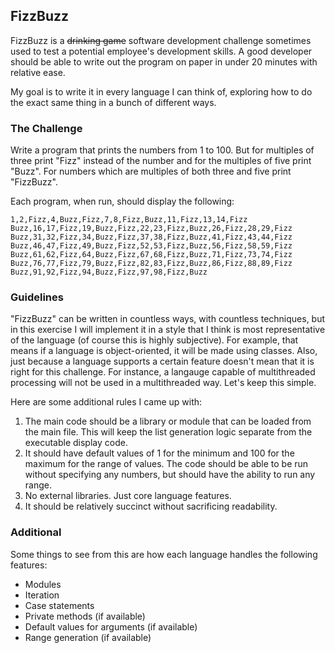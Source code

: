 ## FizzBuzz

FizzBuzz is a ~~drinking game~~ software development challenge sometimes used to test a potential employee's development skills. A good developer should be able to write out the program on paper in under 20 minutes with relative ease.

My goal is to write it in every language I can think of, exploring how to do the exact same thing in a bunch of different ways.

### The Challenge

Write a program that prints the numbers from 1 to 100. But for multiples of three print "Fizz" instead of the number and for the multiples of five print "Buzz". For numbers which are multiples of both three and five print "FizzBuzz".

Each program, when run, should display the following:

```
1,2,Fizz,4,Buzz,Fizz,7,8,Fizz,Buzz,11,Fizz,13,14,Fizz Buzz,16,17,Fizz,19,Buzz,Fizz,22,23,Fizz,Buzz,26,Fizz,28,29,Fizz Buzz,31,32,Fizz,34,Buzz,Fizz,37,38,Fizz,Buzz,41,Fizz,43,44,Fizz Buzz,46,47,Fizz,49,Buzz,Fizz,52,53,Fizz,Buzz,56,Fizz,58,59,Fizz Buzz,61,62,Fizz,64,Buzz,Fizz,67,68,Fizz,Buzz,71,Fizz,73,74,Fizz Buzz,76,77,Fizz,79,Buzz,Fizz,82,83,Fizz,Buzz,86,Fizz,88,89,Fizz Buzz,91,92,Fizz,94,Buzz,Fizz,97,98,Fizz,Buzz
```

### Guidelines

"FizzBuzz" can be written in countless ways, with countless techniques, but in this exercise I will implement it in a style that I think is most representative of the language (of course this is highly subjective). For example, that means if a language is object-oriented, it will be made using classes. Also, just because a language supports a certain feature doesn't mean that it is right for this challenge. For instance, a langauge capable of multithreaded processing will not be used in a multithreaded way. Let's keep this simple.

Here are some additional rules I came up with:

1. The main code should be a library or module that can be loaded from the main file. This will keep the list generation logic separate from the executable display code.
2. It should have default values of 1 for the minimum and 100 for the maximum for the range of values. The code should be able to be run without specifying any numbers, but should have the ability to run any range.
3. No external libraries. Just core language features.
4. It should be relatively succinct without sacrificing readability.

### Additional

Some things to see from this are how each language handles the following features:

* Modules
* Iteration
* Case statements
* Private methods (if available)
* Default values for arguments (if available)
* Range generation (if available)